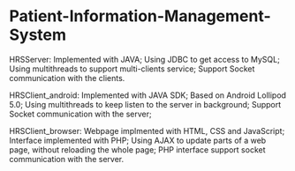 # Patient-Information-Management-System
HRSServer:
	Implemented with JAVA;
	Using JDBC to get access to MySQL;
	Using multithreads to support multi-clients service;
	Support Socket communication with the clients.

HRSClient_android:
	Implemented with JAVA SDK;
	Based on Android Lollipod 5.0;
	Using multithreads to keep listen to the server in background;
	Support Socket communication with the server;

HRSClient_browser:
	Webpage implmented with HTML, CSS and JavaScript;
	Interface implemented with PHP;
	Using AJAX to update parts of a web page, without reloading the whole page;
	PHP interface support socket communication with the server.

